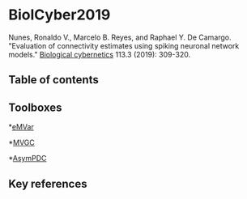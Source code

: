 # BiolCyber2019

Nunes, Ronaldo V., Marcelo B. Reyes, and Raphael Y. De Camargo. "Evaluation of connectivity estimates using spiking neuronal network models." [Biological cybernetics](https://link.springer.com/article/10.1007%2Fs00422-019-00796-8) 113.3 (2019): 309-320.

## Table of contents

## Toolboxes 
*[eMVar](http://www.lucafaes.net/emvar.html)

*[MVGC](https://users.sussex.ac.uk/~lionelb/MVGC/html/mvgchelp.html)

*[AsymPDC](http://www.lcs.poli.usp.br/~baccala/pdc/asymp_package_v3.zip)

## Key references


